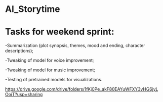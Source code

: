 # AI_Storytime
# Tasks for weekend sprint:

-Summarization (plot synopsis, themes, mood and ending, character descriptions);

-Tweaking of model for voice improvement;

-Tweaking of model for music improvement;

-Testing of pretrained models for visualizations.

https://drive.google.com/drive/folders/1fKj0Pe_akF80EAYuWFXY3vHG6jyLOoiT?usp=sharing
